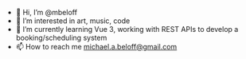 - 👋 Hi, I’m @mbeloff
- 👀 I’m interested in art, music, code
- 🌱 I’m currently learning Vue 3, working with REST APIs to develop a booking/scheduling system
- 📫 How to reach me michael.a.beloff@gmail.com

<!---
mbeloff/mbeloff is a ✨ special ✨ repository because its `README.md` (this file) appears on your GitHub profile.
You can click the Preview link to take a look at your changes.
--->
